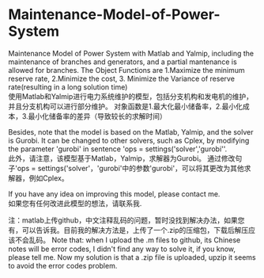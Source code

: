 # Maintenance-Model-of-Power-System  
Maintenance Model of Power System with Matlab and Yalmip, including the maintenance of  branches and generators, and a partial mantenance is allowed for branches. The Object Functions are 1.Maximize the minimum reserve rate, 2.Minimize the cost, 3. Minimize the Variance of reserve rate(resulting in a long solution time)  
使用Matlab和Yalmip进行电力系统维护的模型，包括分支机构和发电机的维护，并且分支机构可以进行部分维护。 对象函数是1.最大化最小储备率，2.最小化成本，3.最小化储备率的差异（导致较长的求解时间）

Besides, note that the model is based on the Matlab, Yalmip, and the solver is Gurobi. It can be changed to other solvers, such as Cplex, by modifying the parameter 'gurobi' in sentence 'ops = settings('solver','gurobi''.   
此外，请注意，该模型基于Matlab，Yalmip，求解器为Gurobi。 通过修改句子'ops = settings('solver'，'gurobi'中的参数'gurobi'，可以将其更改为其他求解器，例如Cplex。

If you have any idea on improving this model, please contact me.   
如果您有任何改进此模型的想法，请联系我.

注：matlab上传github，中文注释乱码的问题，暂时没找到解决办法，如果您有，可以告诉我。目前我的解决方法是，上传了一个.zip的压缩包，下载后解压应该不会乱码。
Note that: when I upload the .m files to github, its Chinese notes will be error codes, I didn't find any way to solve it, if you know, please tell me. Now my solution is that a .zip file is uploaded, upzip it seems to avoid the error codes problem.
